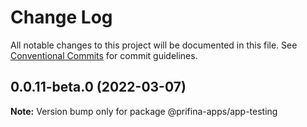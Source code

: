 # Change Log

All notable changes to this project will be documented in this file.
See [Conventional Commits](https://conventionalcommits.org) for commit guidelines.

## 0.0.11-beta.0 (2022-03-07)

**Note:** Version bump only for package @prifina-apps/app-testing
